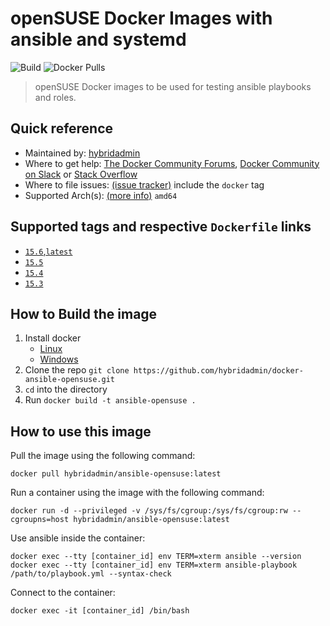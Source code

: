 # openSUSE Docker Images with ansible and systemd

![Build](https://img.shields.io/github/actions/workflow/status/hybridadmin/docker-ansible-opensuse/build.yml) ![Docker Pulls](https://img.shields.io/docker/pulls/hybridadmin/ansible-opensuse)

> openSUSE Docker images to be used for testing ansible playbooks and roles.

## Quick reference

- Maintained by: [hybridadmin](https://github.com/hybridadmin)
- Where to get help: [The Docker Community Forums](https://forums.docker.com/), [Docker Community on Slack](https://dockr.ly/slack) or [Stack Overflow](https://stackoverflow.com/search?tab=newest&q=docker)
- Where to file issues: [(issue tracker)](https://github.com/hybridadmin/docker-ansible-opensuse/issues) include the `docker` tag
- Supported Arch(s): [(more info)](https://github.com/docker-library/official-images#architectures-other-than-amd64) `amd64`

## Supported tags and respective `Dockerfile` links

- [`15.6`,`latest`](https://github.com/hybridadmin/docker-ansible-opensuse/tree/main/15.6/Dockerfile)
- [`15.5`](https://github.com/hybridadmin/docker-ansible-opensuse/tree/main/15.5/Dockerfile)
- [`15.4`](https://github.com/hybridadmin/docker-ansible-opensuse/tree/main/15.4/Dockerfile)
- [`15.3`](https://github.com/hybridadmin/docker-ansible-opensuse/tree/main/15.3/Dockerfile)

## How to Build the image

1. Install docker
   - [Linux](https://docs.docker.com/engine/install/)
   - [Windows](https://docs.docker.com/docker-for-windows/install/)
2. Clone the repo `git clone https://github.com/hybridadmin/docker-ansible-opensuse.git`
3. `cd` into the directory
4. Run `docker build -t ansible-opensuse .`

## How to use this image

Pull the image using the following command:

```console
docker pull hybridadmin/ansible-opensuse:latest
```

Run a container using the image with the following command:

```console
docker run -d --privileged -v /sys/fs/cgroup:/sys/fs/cgroup:rw --cgroupns=host hybridadmin/ansible-opensuse:latest
```

Use ansible inside the container:

```console
docker exec --tty [container_id] env TERM=xterm ansible --version
docker exec --tty [container_id] env TERM=xterm ansible-playbook /path/to/playbook.yml --syntax-check
```

Connect to the container:

```console
docker exec -it [container_id] /bin/bash
```
